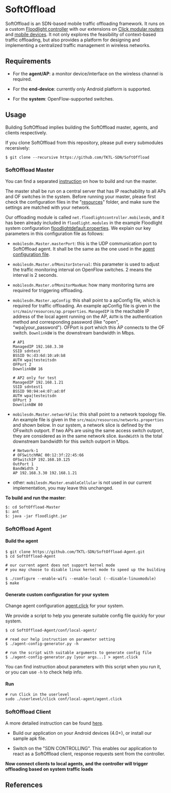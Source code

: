 # SoftOffload

SoftOffload is an SDN-based mobile traffic offloading framework. It runs on a custom [Floodlight controller](https://github.com/TKTL-SDN/SoftOffload-Master) with our extensions on [Click modular routers](https://github.com/TKTL-SDN/SoftOffload-Agent) and [mobile devices](https://github.com/TKTL-SDN/SoftOffload-Client). It not only explores the feasibility of context-based traffic offloading, but also provides a platform for designing and implementing a centralized traffic management in wireless networks.

## Requirements

* For the **agent/AP**: a monitor device/interface on the wireless channel is required.

* For the **end-device**: currently only Android platform is supported.

* For the **system**: OpenFlow-supported switches.

## Usage

Building SoftOffload implies building the SoftOffload master, agents, and clients respectively.

If you clone SoftOffload from this repository, please pull every submodules recersively:

    $ git clone --recursive https://github.com/TKTL-SDN/SoftOffload

### SoftOffload Master

You can find a separated [instruction](https://github.com/TKTL-SDN/SoftOffload-Master) on how to build and run the master.

The master shall be run on a central server that has IP reachability to all APs and OF switches in the system. Before running your master, please first check the configuration files in the "[resources](https://github.com/TKTL-SDN/SoftOffload-Master/blob/eit-sdn/src/main/resources)" folder, and make sure the settings are matched with your network.

Our offloading module is called `net.floodlightcontroller.mobilesdn`, and it has been already included in `floodlight.modules` in the example Floodlight system configuration [floodlightdefault.properties](https://github.com/TKTL-SDN/SoftOffload-Master/blob/eit-sdn/src/main/resources/floodlightdefault.properties). We explain our key parameters in this configuration file as follows:

* `mobilesdn.Master.masterPort`: this is the UDP communication port to SoftOffload agent. It shall be the same as the one used in the [agent configuration file](https://github.com/TKTL-SDN/SoftOffload-Agent/tree/eit-sdn/conf/local-agent).

* `mobilesdn.Master.ofMonitorInterval`: this parameter is used to adjust the traffic monitoring interval on OpenFlow switches. 2 means the interval is 2 seconds.

* `mobilesdn.Master.ofMonitorMaxNum`: how many monitoring turns are required for triggering offloading.

* `mobilesdn.Master.apConfig`: this shall point to a apConfig file, which is required for traffic offloading. An example apConfig file is given in the `src/main/resources/ap.properties`. `ManagedIP` is the reachable IP address of the local agent running on the AP, `AUTH` is the authentication method and corresponding password (like "open", "wpa|your_password"). OFPort is port which this AP connects to the OF switch. `DownlinkBW` is the downstream bandwidth in Mbps.

    ```
    # AP1
    ManagedIP 192.168.3.30
    SSID sdntest
    BSSID 9c:d3:6d:10:a9:b8
    AUTH wpa|testeitsdn
    OFPort 2
    DownlinkBW 16

    # AP2 only for test
    ManagedIP 192.168.1.21
    SSID sdntest1
    BSSID 90:94:e4:07:ad:0f
    AUTH wpa|testeitsdn
    OFPort 3
    DownlinkBW 80
    ```

* `mobilesdn.Master.networkFile`: this shall point to a network topology file. An example file is given in the `src/main/resources/networks.properties` and shown below. In our system, a network slice is defined by the OFswitch outport. If two APs are using the same access switch outport, they are considered as in the same network slice. `BandWidth` is the total downstream bandwidth for this switch outport in Mbps.

    ```
    # Network-1
    # OFSwitchMAC 00:12:3f:22:45:66
    OFSwitchIP 192.168.10.125
    OutPort 1
    BandWidth 2
    AP 192.168.3.30 192.168.1.21
    ```

* other: `mobilesdn.Master.enableCellular` is not used in our current implementation, you may leave this unchanged.


**To build and run the master**:

```
$: cd SoftOffload-Master
$: ant
$: java -jar floodlight.jar
```

### SoftOffload Agent

#### Build the agent

    $ git clone https://github.com/TKTL-SDN/SoftOffload-Agent.git
    $ cd SoftOffload-Agent

    # our current agent does not support kernel mode
    # you may choose to disable linux kernel mode to speed up the building

    $ ./configure --enable-wifi --enable-local (--disable-linuxmodule)
    $ make

#### Generate custom configuration for your system

Change agent configuration [agent.click](https://github.com/TKTL-SDN/SoftOffload-Agent/tree/eit-sdn/conf/local-agent) for your system.

We provide a script to help you generate suitable config file quickly for your system.

```
$ cd SoftOffload-Agent/conf/local-agent/

# read our help instruction on parameter setting    
$ ./agent-config-generator.py -h

# run the script with suitable arguments to generate config file
$ ./agent-config-generator.py [your args...] > agent.click
```

You can find instruction about parameters with this script when you run it, or you can use `-h` to check help info.


#### Run

    # run Click in the userlevel
    sudo ./userlevel/click conf/local-agent/agent.click


### SoftOffload Client

A more detailed instruction can be found [here](https://github.com/TKTL-SDN/SoftOffload-Client).

* Build our application on your Android devices (4.0+), or install our sample apk file.

* Switch on the "SDN CONTROLLING". This enables our application to react as a SoftOffload client, response requests sent from the controller.


**Now connect clients to local agents, and the controller will trigger offloading based on system traffic loads**

## References
